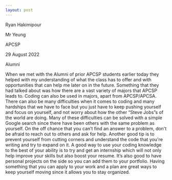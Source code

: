```yaml
---
layout: post
---
```

Ryan Hakimipour

Mr Yeung

APCSP

29 August 2022

Alumni

When we met with the Alumni of prior APCSP students earlier today they helped with my understanding of what the class has to offer and with opportunities that can help me later on in the future. Something that they had talked about was how there are a vast variety of majors that APCSP leads to. Coding can also be used in majors, apart from APCSP/APCSA. There can also be many difficulties when it comes to coding and many hardships that we have to face but you just have to keep pushing yourself and focus on yourself, and not worry about how the other “Steve Jobs”s of the world are doing. Many of these difficulties can be solved with a simple Google search since there have been others with the same problem as yourself. On the off chance that you can’t find an answer to a problem, don't be afraid to reach out to others and ask for help. Another good tip is to prevent yourself from cutting corners and understand the code that you're writing and try to expand on it. A good way to use your coding knowledge to the best of your ability is to try and get an internship which will not only help improve your skills but also boost your resume. It’s also good to have personal projects on the side so you can add them to your portfolio. Having something that you can apply to your work and a plan are great ways to keep yourself moving since it allows you to stay organized.

